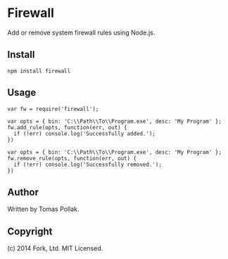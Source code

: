 Firewall
========

Add or remove system firewall rules using Node.js.

Install
-------

    npm install firewall

Usage
-----

    var fw = require('firewall');

    var opts = { bin: 'C:\\Path\\To\\Program.exe', desc: 'My Program' };
    fw.add_rule(opts, function(err, out) {
      if (!err) console.log('Successfully added.');
    })

    var opts = { bin: 'C:\\Path\\To\\Program.exe', desc: 'My Program' };
    fw.remove_rule(opts, function(err, out) {
      if (!err) console.log('Successfully removed.');
    })

Author
------

Written by Tomas Pollak.

Copyright
---------

(c) 2014 Fork, Ltd. MIT Licensed.
